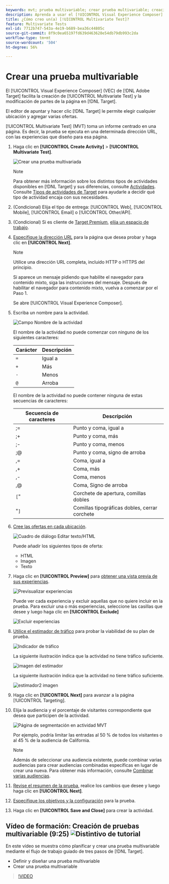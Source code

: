 ```yaml
---
keywords: mvt; prueba multivariable; crear prueba multivariable; creación de prueba multivariable; crear mvt; creación de mvt, procedimiento de mvt; procedimiento de prueba multivariable
description: Aprenda a usar el [!UICONTROL Visual Experience Composer] (VEC) en  [!DNL Adobe Target] para crear un [!UICONTROL Multivariate Test] (MVT).
title: ¿Cómo creo un(a) [!UICONTROL Multivariate Test]?
feature: Multivariate Tests
exl-id: 7712b747-543a-4e19-b689-bea36c44805c
source-git-commit: 8f9c0ea65197fd639d463628e54db79db993c2da
workflow-type: tm+mt
source-wordcount: '504'
ht-degree: 56%

---
```


# Crear una prueba multivariable

El [!UICONTROL Visual Experience Composer] (VEC) de [!DNL Adobe Target] facilita la creación de [!UICONTROL Multivariate Test] y la modificación de partes de la página en [!DNL Target].

El editor de apuntar y hacer clic [!DNL Target] le permite elegir cualquier ubicación y agregar varias ofertas.

[!UICONTROL Multivariate Test] (MVT) toma un informe centrado en una página. Es decir, la prueba se ejecuta en una determinada dirección URL, con las experiencias que diseño para esa página.

1. Haga clic en **[!UICONTROL Create Activity]** > **[!UICONTROL Multivariate Test]**.

   ![Crear una prueba multivariada](/help/main/c-activities/c-multivariate-testing/t-create-multivariate-test/assets/create-multivariate.png)

   >[!NOTE]
   >
   >Para obtener más información sobre los distintos tipos de actividades disponibles en [!DNL Target] y sus diferencias, consulte [Actividades](/help/main/c-activities/activities.md#concept_D317A95A1AB54674BA7AB65C7985BA03). Consulte [Tipos de actividades de Target](/help/main/c-activities/target-activities-guide.md) para ayudarle a decidir qué tipo de actividad encaja con sus necesidades.

1. (Condicional) Elija el tipo de entrega: [!UICONTROL Web], [!UICONTROL Mobile], [!UICONTROL Email] o [!UICONTROL Other/API].

1. (Condicional) Si es cliente de [Target Premium](/help/main/c-intro/intro.md#premium), [elija un espacio de trabajo](/help/main/administrating-target/c-user-management/property-channel/property-channel.md).

1. [Especifique la dirección URL](/help/main/c-activities/c-multivariate-testing/t-create-multivariate-test/url.md#concept_C12E4A85FF3B4E518E3110F6CF1AF9C0) para la página que desea probar y haga clic en **[!UICONTROL Next]**.

   >[!NOTE]
   >
   >Utilice una dirección URL completa, incluido HTTP o HTTPS del principio.

   Si aparece un mensaje pidiendo que habilite el navegador para contenido mixto, siga las instrucciones del mensaje. Después de habilitar el navegador para contenido mixto, vuelva a comenzar por el Paso 1.

   Se abre [!UICONTROL Visual Experience Composer].

1. Escriba un nombre para la actividad.

   ![Campo Nombre de la actividad](/help/main/c-activities/c-multivariate-testing/t-create-multivariate-test/assets/activityname.png)

   El nombre de la actividad no puede comenzar con ninguno de los siguientes caracteres:

   | Carácter | Descripción |
   |--- |--- |
   | `=` | Igual a |
   | `+` | Más |
   | `-` | Menos |
   | `@` | Arroba |

   El nombre de la actividad no puede contener ninguna de estas secuencias de caracteres:

   | Secuencia de caracteres | Descripción |
   |--- |--- |
   | ;= | Punto y coma, igual a |
   | ;+ | Punto y coma, más |
   | ;- | Punto y coma, menos |
   | ;@ | Punto y coma, signo de arroba |
   | ,= | Coma, igual a |
   | ,+ | Coma, más |
   | ,- | Coma, menos |
   | ,@ | Coma, Signo de arroba |
   | `[`&quot; | Corchete de apertura, comillas dobles |
   | &quot;`]` | Comillas tipográficas dobles, cerrar corchete |

1. [Cree las ofertas en cada ubicación](/help/main/c-activities/c-multivariate-testing/t-create-multivariate-test/add-offers.md#concept_DCE6B45C30F7419B8EC17AFDEE8D8AA6).

   ![Cuadro de diálogo Editar texto/HTML](/help/main/c-activities/c-multivariate-testing/t-create-multivariate-test/assets/editoffers.png)

   Puede añadir los siguientes tipos de oferta:

   * HTML
   * Imagen
   * Texto

1. Haga clic en **[!UICONTROL Preview]** para [obtener una vista previa de sus experiencias](/help/main/c-activities/c-multivariate-testing/t-create-multivariate-test/preview-experiences.md).

   ![Previsualizar experiencias](/help/main/c-activities/c-multivariate-testing/t-create-multivariate-test/assets/preview-mvt.png)

   Puede ver cada experiencia y excluir aquellas que no quiere incluir en la prueba. Para excluir una o más experiencias, seleccione las casillas que desee y luego haga clic en **[!UICONTROL Exclude]**

   ![Excluir experiencias](/help/main/c-activities/c-multivariate-testing/t-create-multivariate-test/assets/preview-mvt-exclude.png)

1. [Utilice el estimador de tráfico](/help/main/c-activities/c-multivariate-testing/t-create-multivariate-test/traffic-estimator.md#task_71AA6922AFD447EA8C5E610A78ABA714) para probar la viabilidad de su plan de prueba.

   ![Indicador de tráfico](/help/main/c-activities/c-multivariate-testing/t-create-multivariate-test/assets/mvt-traffic-indicator.png)

   La siguiente ilustración indica que la actividad no tiene tráfico suficiente.

   ![imagen del estimador](assets/estimator.png)

   La siguiente ilustración indica que la actividad no tiene tráfico suficiente.

   ![estimador2 imagen](assets/estimator2.png)

1. Haga clic en **[!UICONTROL Next]** para avanzar a la página [!UICONTROL Targeting].

1. Elija la audiencia y el porcentaje de visitantes correspondiente que desea que participen de la actividad.

   ![Página de segmentación en actividad MVT](/help/main/c-activities/c-multivariate-testing/t-create-multivariate-test/assets/mvt_audperc.png)

   Por ejemplo, podría limitar las entradas al 50 % de todos los visitantes o al 45 % de la audiencia de California.

   >[!NOTE]
   >
   >Además de seleccionar una audiencia existente, puede combinar varias audiencias para crear audiencias combinadas específicas en lugar de crear una nueva. Para obtener más información, consulte [Combinar varias audiencias](/help/main/c-target/combining-multiple-audiences.md#concept_A7386F1EA4394BD2AB72399C225981E5).

1. [Revise el resumen de la prueba](/help/main/c-activities/c-multivariate-testing/t-create-multivariate-test/test-summary.md#reference_971AB225963A4DC18EEB5B0E20F0A4A7), realice los cambios que desee y luego haga clic en **[!UICONTROL Next]**.

1. [Especifique los objetivos y la configuración](/help/main/c-activities/c-multivariate-testing/t-create-multivariate-test/goals-and-settings.md#reference_B25389FD6F3A4989801E740364B089CC) para la prueba.

1. Haga clic en **[!UICONTROL Save and Close]** para crear la actividad.

## Vídeo de formación: Creación de pruebas multivariable (9:25) ![Distintivo de tutorial](/help/main/assets/tutorial.png)

En este vídeo se muestra cómo planificar y crear una prueba multivariable mediante el flujo de trabajo guiado de tres pasos de [!DNL Target].

* Definir y diseñar una prueba multivariable
* Crear una prueba multivariable

>[!VIDEO](https://video.tv.adobe.com/v/29713?captions=spa)
